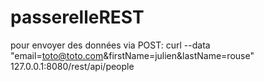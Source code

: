 # passerelleREST


pour envoyer des données via POST:
curl --data "email=toto@toto.com&firstName=julien&lastName=rouse" 127.0.0.1:8080/rest/api/people



